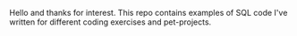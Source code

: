 Hello and thanks for interest. This repo contains examples of SQL code I've written for different coding exercises and pet-projects.
